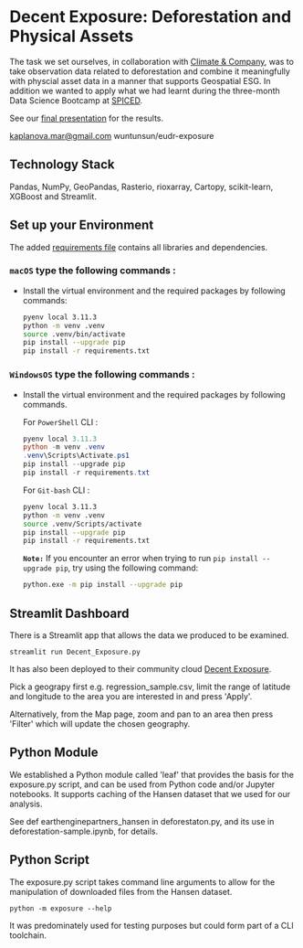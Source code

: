 # Decent Exposure: Deforestation and Physical Assets

The task we set ourselves, in collaboration with [Climate & Company](https://climateandcompany.org), was to take observation data related to deforestation and combine it meaningfully with physcial asset data in a manner that supports Geospatial ESG. In addition we wanted to apply what we had learnt during the three-month Data Science Bootcamp at [SPICED](https://www.spiced-academy.com).

See our [final presentation](docs/decent_exposure_deforestation_and_physical_assets.pdf) for the results.

kaplanova.mar@gmail.com
wuntunsun/eudr-exposure

## Technology Stack

Pandas, NumPy, GeoPandas, Rasterio, rioxarray, Cartopy, scikit-learn, XGBoost and Streamlit.

## Set up your Environment

The added [requirements file](requirements.txt) contains all libraries and dependencies.

### **`macOS`** type the following commands : 

- Install the virtual environment and the required packages by following commands:

    ```BASH
    pyenv local 3.11.3
    python -m venv .venv
    source .venv/bin/activate
    pip install --upgrade pip
    pip install -r requirements.txt
    ```
### **`WindowsOS`** type the following commands :

- Install the virtual environment and the required packages by following commands.

   For `PowerShell` CLI :

    ```PowerShell
    pyenv local 3.11.3
    python -m venv .venv
    .venv\Scripts\Activate.ps1
    pip install --upgrade pip
    pip install -r requirements.txt
    ```

    For `Git-bash` CLI :
  
    ```BASH
    pyenv local 3.11.3
    python -m venv .venv
    source .venv/Scripts/activate
    pip install --upgrade pip
    pip install -r requirements.txt
    ```
     **`Note:`**
    If you encounter an error when trying to run `pip install --upgrade pip`, try using the following command:

    ```Bash
    python.exe -m pip install --upgrade pip
    ```

## Streamlit Dashboard

There is a Streamlit app that allows the data we produced to be examined.

```
streamlit run Decent_Exposure.py
```

It has also been deployed to their community cloud [Decent Exposure](https://eudr-exposure.streamlit.app).

Pick a geograpy first e.g. regression_sample.csv, limit the range of latitude and longitude to the area you are interested in and press 'Apply'.

Alternatively, from the Map page, zoom and pan to an area then press 'Filter' which will update the chosen geography.

## Python Module

We established a Python module called 'leaf' that provides the basis for the exposure.py script, and can be used from Python code and/or Jupyter notebooks. It supports caching of the Hansen dataset that we used for our analysis.

See def earthenginepartners_hansen in deforestaton.py, and its use in deforestation-sample.ipynb, for details.

## Python Script

The exposure.py script takes command line arguments to allow for the manipulation of downloaded files from the Hansen dataset.

```
python -m exposure --help
```

It was predominately used for testing purposes but could form part of a CLI toolchain.



